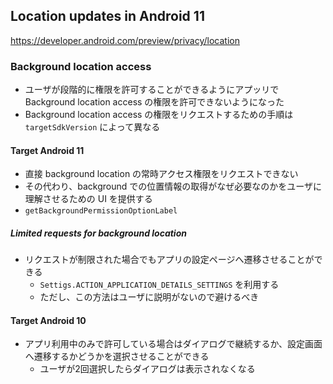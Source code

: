 ## Location updates in Android 11

https://developer.android.com/preview/privacy/location

### Background location access

* ユーザが段階的に権限を許可することができるようにアプッリで Background location access の権限を許可できないようになった
* Background location access の権限をリクエストするための手順は `targetSdkVersion` によって異なる

#### Target Android 11

* 直接 background location の常時アクセス権限をリクエストできない
* その代わり、background での位置情報の取得がなぜ必要なのかをユーザに理解させるための UI を提供する
* `getBackgroundPermissionOptionLabel`

##### Limited requests for background location

* リクエストが制限された場合でもアプリの設定ページへ遷移させることができる
  * `Settigs.ACTION_APPLICATION_DETAILS_SETTINGS` を利用する
  * ただし、この方法はユーザに説明がないので避けるべき

#### Target Android 10

* アプリ利用中のみで許可している場合はダイアログで継続するか、設定画面へ遷移するかどうかを選択させることができる
  * ユーザが2回選択したらダイアログは表示されなくなる
